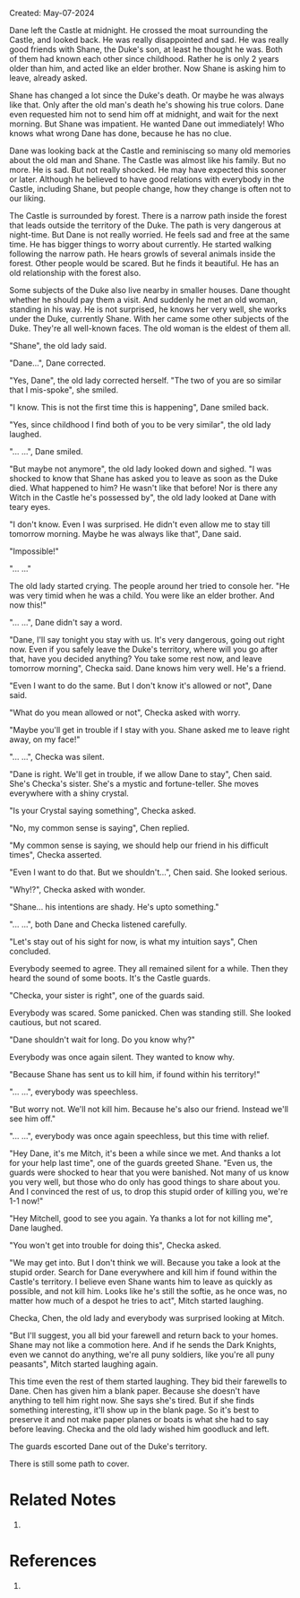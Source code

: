 Created: May-07-2024

Dane left the Castle at midnight. He crossed the moat surrounding the Castle, and looked back. He was really disappointed and sad. He was really good friends with Shane, the Duke's son, at least he thought he was. Both of them had known each other since childhood. Rather he is only 2 years older than him, and acted like an elder brother. Now Shane is asking him to leave, already asked.

Shane has changed a lot since the Duke's death. Or maybe he was always like that. Only after the old man's death he's showing his true colors. Dane even requested him not to send him off at midnight, and wait for the next morning. But Shane was impatient. He wanted Dane out immediately! Who knows what wrong Dane has done, because he has no clue.

Dane was looking back at the Castle and reminiscing so many old memories about the old man and Shane. The Castle was almost like his family. But no more. He is sad. But not really shocked. He may have expected this sooner or later. Although he believed to have good relations with everybody in the Castle, including Shane, but people change, how they change is often not to our liking.

The Castle is surrounded by forest. There is a narrow path inside the forest that leads outside the territory of the Duke. The path is very dangerous at night-time. But Dane is not really worried. He feels sad and free at the same time. He has bigger things to worry about currently. He started walking following the narrow path. He hears growls of several animals inside the forest. Other people would be scared. But he finds it beautiful. He has an old relationship with the forest also.

Some subjects of the Duke also live nearby in smaller houses. Dane thought whether he should pay them a visit. And suddenly he met an old woman, standing in his way. He is not surprised, he knows her very well, she works under the Duke, currently Shane. With her came some other subjects of the Duke. They're all well-known faces. The old woman is the eldest of them all.

"Shane", the old lady said.

"Dane...", Dane corrected.

"Yes, Dane", the old lady corrected herself. "The two of you are so similar that I mis-spoke", she smiled.

"I know. This is not the first time this is happening", Dane smiled back.

"Yes, since childhood I find both of you to be very similar", the old lady laughed.

"... ...", Dane smiled.

"But maybe not anymore", the old lady looked down and sighed. "I was shocked to know that Shane has asked you to leave as soon as the Duke died. What happened to him? He wasn't like that before! Nor is there any Witch in the Castle he's possessed by", the old lady looked at Dane with teary eyes.

"I don't know. Even I was surprised. He didn't even allow me to stay till tomorrow morning. Maybe he was always like that", Dane said.

"Impossible!"

"... ..."

The old lady started crying. The people around her tried to console her. "He was very timid when he was a child. You were like an elder brother. And now this!"

"... ...", Dane didn't say a word.

"Dane, I'll say tonight you stay with us. It's very dangerous, going out right now. Even if you safely leave the Duke's territory, where will you go after that, have you decided anything? You take some rest now, and leave tomorrow morning", Checka said. Dane knows him very well. He's a friend.

"Even I want to do the same. But I don't know it's allowed or not", Dane said.

"What do you mean allowed or not", Checka asked with worry.

"Maybe you'll get in trouble if I stay with you. Shane asked me to leave right away, on my face!"

"... ...", Checka was silent.

"Dane is right. We'll get in trouble, if we allow Dane to stay", Chen said. She's Checka's sister. She's a mystic and fortune-teller. She moves everywhere with a shiny crystal.

"Is your Crystal saying something", Checka asked.

"No, my common sense is saying", Chen replied.

"My common sense is saying, we should help our friend in his difficult times", Checka asserted.

"Even I want to do that. But we shouldn't...", Chen said. She looked serious.

"Why!?", Checka asked with wonder.

"Shane... his intentions are shady. He's upto something."

"... ...", both Dane and Checka listened carefully.

"Let's stay out of his sight for now, is what my intuition says", Chen concluded.

Everybody seemed to agree. They all remained silent for a while. Then they heard the sound of some boots. It's the Castle guards.

"Checka, your sister is right", one of the guards said.

Everybody was scared. Some panicked. Chen was standing still. She looked cautious, but not scared.

"Dane shouldn't wait for long. Do you know why?"

Everybody was once again silent. They wanted to know why.

"Because Shane has sent us to kill him, if found within his territory!"

"... ...", everybody was speechless.

"But worry not. We'll not kill him. Because he's also our friend. Instead we'll see him off."

"... ...", everybody was once again speechless, but this time with relief.

"Hey Dane, it's me Mitch, it's been a while since we met. And thanks a lot for your help last time", one of the guards greeted Shane. "Even us, the guards were shocked to hear that you were banished. Not many of us know you very well, but those who do only has good things to share about you. And I convinced the rest of us, to drop this stupid order of killing you, we're 1-1 now!"

"Hey Mitchell, good to see you again. Ya thanks a lot for not killing me", Dane laughed.

"You won't get into trouble for doing this", Checka asked.

"We may get into. But I don't think we will. Because you take a look at the stupid order. Search for Dane everywhere and kill him if found within the Castle's territory. I believe even Shane wants him to leave as quickly as possible, and not kill him. Looks like he's still the softie, as he once was, no matter how much of a despot he tries to act", Mitch started laughing.

Checka, Chen, the old lady and everybody was surprised looking at Mitch.

"But I'll suggest, you all bid your farewell and return back to your homes. Shane may not like a commotion here. And if he sends the Dark Knights, even we cannot do anything, we're all puny soldiers, like you're all puny peasants", Mitch started laughing again.

This time even the rest of them started laughing. They bid their farewells to Dane. Chen has given him a blank paper. Because she doesn't have anything to tell him right now. She says she's tired. But if she finds something interesting, it'll show up in the blank page. So it's best to preserve it and not make paper planes or boats is what she had to say before leaving. Checka and the old lady wished him goodluck and left.

The guards escorted Dane out of the Duke's territory.

There is still some path to cover.


# Related Notes

1. 
# References

1. 